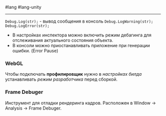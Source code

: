 #lang #lang-unity 

---
`Debug.Log(str);` - вывод сообщения в консоль
`Debug.LogWarning(str);`
`Debug.LogError(str);`  

- В настройках инспектора можно включить режим дебагинга для отслеживания актуального состояния объекта.
- В консоли можно приостанавливать приложение при генерации ошибки. (Error Pause)

### WebGL
Чтобы подключать **профилировщик** нужно в *настройках билда* устанавливать *режим разработчика* перед сборкой.


### Frame Debuger 
Инструмент для отладки рендеринга кадров.
Расположен в Window -> Analysis -> Frame Debuger.
